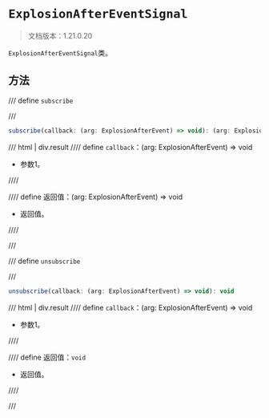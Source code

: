 # `ExplosionAfterEventSignal`

> 文档版本：1.21.0.20

`ExplosionAfterEventSignal`类。

## 方法

/// define
`subscribe`


///

```js
subscribe(callback: (arg: ExplosionAfterEvent) => void): (arg: ExplosionAfterEvent) => void
```

/// html | div.result
//// define
`callback`：(arg: ExplosionAfterEvent) => void

- 参数1。


////

//// define
返回值：(arg: ExplosionAfterEvent) => void

- 返回值。


////

///


/// define
`unsubscribe`


///

```js
unsubscribe(callback: (arg: ExplosionAfterEvent) => void): void
```

/// html | div.result
//// define
`callback`：(arg: ExplosionAfterEvent) => void

- 参数1。


////

//// define
返回值：`void`

- 返回值。


////

///

